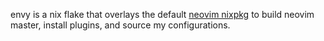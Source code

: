 envy is a nix flake that overlays the default 
[neovim nixpkg](https://github.com/NixOS/nixpkgs/blob/master/pkgs/applications/editors/neovim/default.nix)
to build neovim master, install plugins, and source my configurations.

